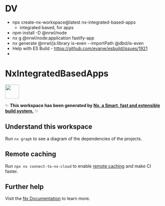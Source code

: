# DV

- npx create-nx-workspace@latest nx-integrated-based-apps
  - integrated based, for apps
- npm install -D @nrwl/node
- nx g @nrwl/node:application fastify-app
- nx generate @nrwl/js:library is-even --importPath @dbd/is-even
- Help with ES Build - https://github.com/evanw/esbuild/issues/1921
-

# NxIntegratedBasedApps

<a href="https://nx.dev" target="_blank" rel="noreferrer"><img src="https://raw.githubusercontent.com/nrwl/nx/master/images/nx-logo.png" width="45"></a>

✨ **This workspace has been generated by [Nx, a Smart, fast and extensible build system.](https://nx.dev)** ✨

## Understand this workspace

Run `nx graph` to see a diagram of the dependencies of the projects.

## Remote caching

Run `npx nx connect-to-nx-cloud` to enable [remote caching](https://nx.app) and make CI faster.

## Further help

Visit the [Nx Documentation](https://nx.dev) to learn more.
